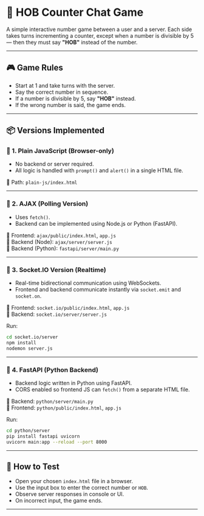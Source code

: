 # 🧠 HOB Counter Chat Game

A simple interactive number game between a user and a server. Each side takes turns incrementing a counter, except when a number is divisible by 5 — then they must say **"HOB"** instead of the number.

---

## 🎮 Game Rules

- Start at 1 and take turns with the server.
- Say the correct number in sequence.
- If a number is divisible by 5, say **"HOB"** instead.
- If the wrong number is said, the game ends.

---

## 📦 Versions Implemented

### 🔹 1. Plain JavaScript (Browser-only)

- No backend or server required.
- All logic is handled with `prompt()` and `alert()` in a single HTML file.

📁 Path: `plain-js/index.html`

---

### 🔹 2. AJAX (Polling Version)

- Uses `fetch()`.
- Backend can be implemented using Node.js or Python (FastAPI).

📁 Frontend: `ajax/public/index.html`, `app.js`  
📁 Backend (Node): `ajax/server/server.js`  
📁 Backend (Python): `fastapi/server/main.py`

---

### 🔹 3. Socket.IO Version (Realtime)

- Real-time bidirectional communication using WebSockets.
- Frontend and backend communicate instantly via `socket.emit` and `socket.on`.

📁 Frontend: `socket.io/public/index.html`, `app.js`  
📁 Backend: `socket.io/server/server.js`

Run:

```bash
cd socket.io/server
npm install
nodemon server.js
```

---

### 🔹 4. FastAPI (Python Backend)

- Backend logic written in Python using FastAPI.
- CORS enabled so frontend JS can `fetch()` from a separate HTML file.

📁 Backend: `python/server/main.py`  
📁 Frontend: `python/public/index.html`, `app.js`

Run:

```bash
cd python/server
pip install fastapi uvicorn
uvicorn main:app --reload --port 8000
```

---

## 🧪 How to Test

- Open your chosen `index.html` file in a browser.
- Use the input box to enter the correct number or `HOB`.
- Observe server responses in console or UI.
- On incorrect input, the game ends.

---
